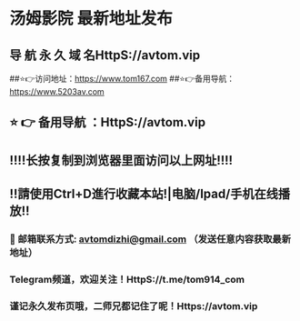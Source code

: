 # 汤姆影院 最新地址发布 
## 导 航 永 久 域 名HttpS://avtom.vip
##⭐️👉访问地址：https://www.tom167.com
##⭐️👉备用导航：https://www.5203av.com
## ⭐️ 👉 备用导航 ：HttpS://avtom.vip
## ‼️‼️长按复制到浏览器里面访问以上网址‼️‼️ 
## ‼️請使用Ctrl+D進行收藏本站!|电脑/Ipad/手机在线播放‼️  
### 📧 邮箱联系方式: avtomdizhi@gmail.com （发送任意内容获取最新地址）
### Telegram频道，欢迎关注！HttpS://t.me/tom914_com
### 谨记永久发布页哦，二师兄都记住了呢！Https://avtom.vip
